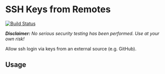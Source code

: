 SSH Keys from Remotes
=====================

[![Build Status](https://travis-ci.com/liamdawson/ssh-keys-from-remotes.svg?branch=master)](https://travis-ci.com/liamdawson/ssh-keys-from-remotes)

_**Disclaimer:** No serious security testing has been performed. Use at your own risk!_

Allow ssh login via keys from an external source (e.g. GitHub).

Usage
-----

